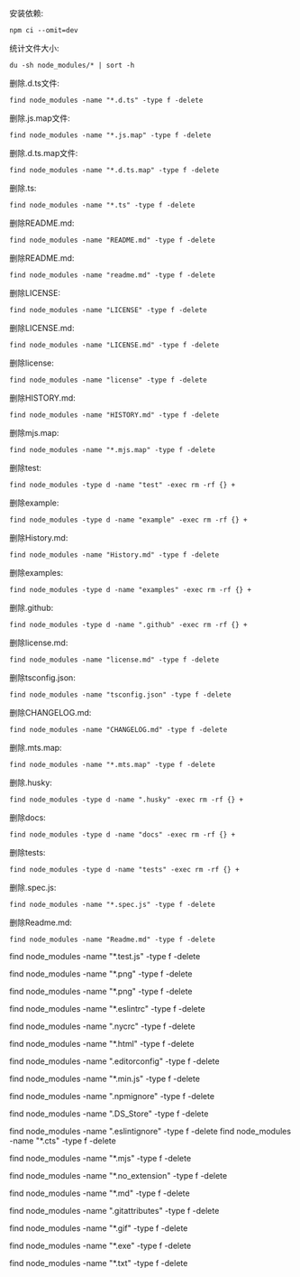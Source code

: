 安装依赖:
```
npm ci --omit=dev
```

统计文件大小:
```
du -sh node_modules/* | sort -h
```

删除.d.ts文件:
```
find node_modules -name "*.d.ts" -type f -delete
```

删除.js.map文件:
```
find node_modules -name "*.js.map" -type f -delete
```

删除.d.ts.map文件:
```
find node_modules -name "*.d.ts.map" -type f -delete
```

删除.ts:
```
find node_modules -name "*.ts" -type f -delete
```

删除README.md:
```
find node_modules -name "README.md" -type f -delete
```

删除README.md:
```
find node_modules -name "readme.md" -type f -delete
```

删除LICENSE:
```
find node_modules -name "LICENSE" -type f -delete
```

删除LICENSE.md:
```
find node_modules -name "LICENSE.md" -type f -delete
```

删除license:
```
find node_modules -name "license" -type f -delete
```

删除HISTORY.md:
```
find node_modules -name "HISTORY.md" -type f -delete
```

删除mjs.map:
```
find node_modules -name "*.mjs.map" -type f -delete
```

删除test:
```
find node_modules -type d -name "test" -exec rm -rf {} +
```

删除example:
```
find node_modules -type d -name "example" -exec rm -rf {} +
```

删除History.md:
```
find node_modules -name "History.md" -type f -delete
```

删除examples:
```
find node_modules -type d -name "examples" -exec rm -rf {} +
```

删除.github:
```
find node_modules -type d -name ".github" -exec rm -rf {} +
```

删除license.md:
```
find node_modules -name "license.md" -type f -delete
```

删除tsconfig.json:
```
find node_modules -name "tsconfig.json" -type f -delete
```

删除CHANGELOG.md:
```
find node_modules -name "CHANGELOG.md" -type f -delete
```


删除.mts.map:
```
find node_modules -name "*.mts.map" -type f -delete
```

删除.husky:
```
find node_modules -type d -name ".husky" -exec rm -rf {} +
```

删除docs:
```
find node_modules -type d -name "docs" -exec rm -rf {} +
```

删除tests:
```
find node_modules -type d -name "tests" -exec rm -rf {} +
```

删除.spec.js:
```
find node_modules -name "*.spec.js" -type f -delete
```

删除Readme.md:
```
find node_modules -name "Readme.md" -type f -delete
```

find node_modules -name "*.test.js" -type f -delete


find node_modules -name "*.png" -type f -delete

find node_modules -name "*.png" -type f -delete

find node_modules -name "*.eslintrc" -type f -delete

find node_modules -name ".nycrc" -type f -delete

find node_modules -name "*.html" -type f -delete

find node_modules -name ".editorconfig" -type f -delete


find node_modules -name "*.min.js" -type f -delete

find node_modules -name ".npmignore" -type f -delete

find node_modules -name ".DS_Store" -type f -delete

find node_modules -name ".eslintignore" -type f -delete
find node_modules -name "*.cts" -type f -delete

find node_modules -name "*.mjs" -type f -delete

find node_modules -name "*.no_extension" -type f -delete

find node_modules -name "*.md" -type f -delete

find node_modules -name ".gitattributes" -type f -delete

find node_modules -name "*.gif" -type f -delete

find node_modules -name "*.exe" -type f -delete

find node_modules -name "*.txt" -type f -delete
